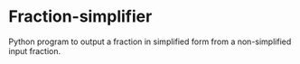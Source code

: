 # Fraction-simplifier
Python program to output a fraction in simplified form from a non-simplified input fraction.
